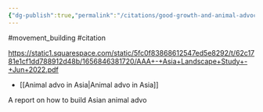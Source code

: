 ```yaml
---
{"dg-publish":true,"permalink":"/citations/good-growth-and-animal-advocacy-africa-2022/","tags":["#movement_building","#citation"],"created":"2025-10-23T17:42:44.675+01:00","updated":"2025-10-23T18:06:08.792+01:00"}
---
```


#movement_building #citation 

https://static1.squarespace.com/static/5fc0f83868612547ed5e8292/t/62c1781e1cf1dd788912d48b/1656846381720/AAA+-+Asia+Landscape+Study+-+Jun+2022.pdf

- [[Animal advo in Asia\|Animal advo in Asia]]

A report on how to build Asian animal advo